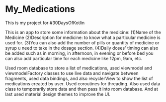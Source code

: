 # My_Medications
This is my project for #30DaysOfKotlin

This is an app to store some information about the medicine:
(1)Name of the Medicine
(2)Description for medicine: to know what a particular medicine is used for.
(3)You can also add the number of pills or quantity of medicine or syrup u need to take in the dosage section.
(4)Daily doses' timing can also be added such as in morning, in afternoon, in evening or before bed you can also 
   add particular time for each medicine like 12pm, 9am, etc.
   
Used room database to store a list of medications, used viewmodel and viewmodelFactory classes to use live data and navigate between fragments, used data bindings, and also recyclerView to show the list of medications created by user. Used coroutines for threading. Also used data class to temporarily store data and then pass it into room database. And at last used material design themes to improve the UI.
